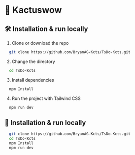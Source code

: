 # 🌵 Kactuswow

## 🛠 Installation & run locally

1. Clone or download the repo

```bash
  git clone https://github.com/BryanAG-Kcts/TsDo-Kcts.git
```

2. Change the directory

```bash
  cd TsDo-Kcts
```

3. Install dependencies

```bash
  npm Install
```

4. Run the project with Tailwind CSS

```bash
  npm run dev
```

## 🚀 Installation & run locally

```bash
  git clone https://github.com/BryanAG-Kcts/TsDo-Kcts.git
  cd TsDo-Kcts
  npm Install
  npm run dev
```
